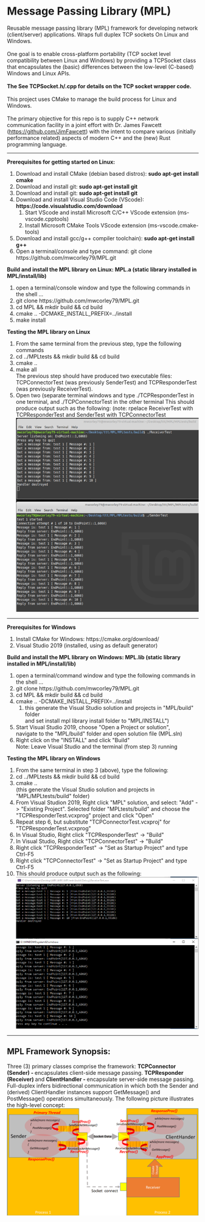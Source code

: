 # Message Passing Library (MPL) 
Reusable message passing library (MPL) framework for developing network (client/server) applications.  Wraps full duplex TCP sockets On Linux and Windows. <br> <br>
One goal is to enable cross-platform portability (TCP socket level compatibility between Linux and Windows) by providing a TCPSocket class that encapsulates the (basic) differences between the low-level (C-based) Windows and Linux APIs. <br> <br>
<b> The See TCPSocket.h/.cpp for details on the TCP socket wrapper code. </b> <br><br>
This project uses CMake to manage the build process for Linux and Windows.  <br> <br>
The primary objective for this repo is to supply C++ network communication facility in a joint effort with Dr. James Fawcett (https://github.com/JimFawcett) with the intent to compare various (initially performance related) aspects of modern C++ and the (new) Rust programming language. <hr>
<b>Prerequisites for getting started on Linux:</b>
<ol>
  <li> Download and install CMake (debian based distros): <b> sudo apt-get install cmake </b> </li>
  <li> Download and install git:   <b> sudo apt-get install git </b> </li>
  <li> Download and install git:   <b> sudo apt-get install git </b> </li>
  <li> Download and install Visual Studio Code (VScode): <b> https://code.visualstudio.com/download </b>
     <ol>
       <li> Start VScode and install Microsoft C/C++ VScode extension (ms-vscode.cpptools) </li>
       <li> Install Microsoft CMake Tools VScode extension (ms-vscode.cmake-tools) </li>
     </ol>
  </li>
  <li> Download and install gcc/g++ compiler toolchain): <b> sudo apt-get install g++ </b> </li>
  <li> Open a terminal/console and type command: </b> git clone https://github.com/mwcorley79/MPL.git </b> </li>
</ol>






<b> Build and install the MPL library on Linux: MPL.a (static library installed in MPL/install/lib) </b>
<ol> 
  <li> open a terminal/console window and type the following commands in the shell ... </li>
  <li> git clone https://github.com/mwcorley79/MPL.git </li>
  <li> cd MPL && mkdir build && cd build </li>
  <li> cmake .. -DCMAKE_INSTALL_PREFIX=../install </li>
  <li> make install </li>
</ol>
<b> Testing the MPL library on Linux </b>
<ol>
  <li>  From the same terminal from the previous step, type the following commands </li>
  <li> cd ../MPLtests && mkdir build && cd build </li>
  <li> cmake .. </li>
  <li> make all </li>
  The previous step should have produced two executable files: TCPConnectorTest (was previously SenderTest) and TCPResponderTest (was previously ReceiverTest). </br>
  <li> Open two (separate terminal windows and type ./TCPResponderTest in one terminal, and ./TCPConnectorTest in the other terminal
       This should produce output such as the following: (note: rpelace ReceiverTest with TCPResponderTest and SenderTest with TCPConnectorTest </li>
  <img src="./png/output.PNG"/>  
</ol> 
<hr>
<b> Prerequisites for Windows </b>
  <ol>
    <li> Install CMake for Windows: https://cmake.org/download/ </li>
    <li> Visual Studio 2019 (installed, using as default generator)</li>
  </ol>
 <b> Build and install the MPL library on Windows: MPL.lib (static library installed in MPL/install/lib) </b>
  <ol> 
    <li> open a terminal/command window and type the following commands in the shell ... </li>
    <li> git clone https://github.com/mwcorley79/MPL.git </li>
    <li> cd MPL && mkdir build && cd build </li>
    <li> cmake .. -DCMAKE_INSTALL_PREFIX=../install
      <ol><li> this generate the Visual Studio solution and projects in "MPL/build" folder <br>
        and set install mpl library install folder to "MPL/INSTALL") </li></ol>
    </li>   
    <li>  Start Visual Studio 2019, choose "Open a Project or solution", <br>
          navigate to the "MPL/build" folder and open solution file (MPL.sln) 
    </li>
    <li> Right click on the "INSTALL" and click "Build" <br>
         Note: Leave Visual Studio and the terminal (from step 3) running
    </li>
  </ol>
  
  <b> Testing the MPL library on Windows </b>
  <ol> 
    <li> From the same terminal in step 3 (above), type the following: </li>
    <li> cd ../MPLtests && mkdir build && cd build </li>
    <li> cmake .. <br>
        (this generate the Visual Studio solution and projects in "MPL/MPLtests/build" folder)
    </li>
    <li>  From Visual Studion 2019, Right click "MPL" solution, and select: 
         "Add" -> "Existing Project".  Selected folder "MPLtests/build" and choose
          the "TCPResponderTest.vcxprog" project and click "Open"
    </li>
    <li> Repeat step 6, but substitute "TCPConnectorTest.vcxproj" for "TCPResponderTest.vcxprog" </li>
    <li> In Visual Studio, Right click "TCPResponderTest" -> "Build" </li>
    <li> In Visual Studio, Right click "TCPConnectorTest" -> "Build" </li>
    <li> Right click "TCPResponderTest" -> "Set as Startup Project" and type Ctrl-F5 </li>
    <li> Right click "TCPConnectorTest" -> "Set as Startup Project" and type Ctrl-F5 </li>
  <li> 
       This should produce output such as the following: </li>
       <img src="./png/winoutput.PNG"/>  
  </ol>
   <hr>     
  <H2>MPL Framework Synopsis:</H2>
  Three (3) primary classes comprise the framework: <b> TCPConnector (Sender) - </b> encapsulates client-side message passing. <b> TCPResponder (Receiver) </b> and <b> ClientHandler - </b>encapsulate server-side message passing. Full-duplex infers bidirectional communication in which both the Sender and (derived) ClientHandler instances support GetMessage() and PostMessage() operations simultaneously.  The following picture illustrates the high-level concept: 
  <img src="./png/concept.PNG"/>  
